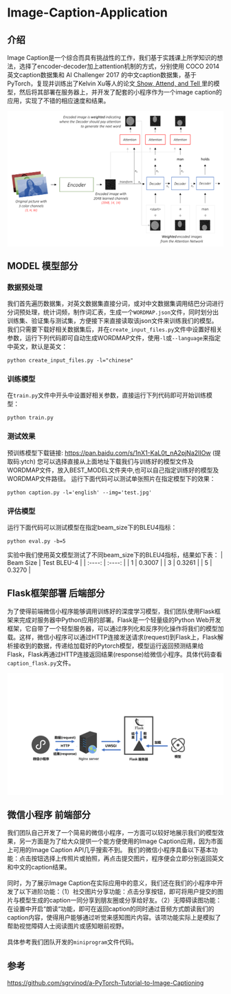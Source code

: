 # Image-Caption-Application
## 介绍
  Image Caption是一个综合而具有挑战性的工作，我们基于实践课上所学知识的想法，选择了encoder-decoder加上attention机制的方式，分别使用 COCO 2014 英文caption数据集和 AI Challenger 2017 的中文caption数据集，基于PyTorch，复现并训练出了Kelvin Xu等人的论文[ Show, Attend, and Tell ](https://arxiv.org/abs/1502.03044)里的模型，然后将其部署在服务器上，并开发了配套的小程序作为一个image caption的应用，实现了不错的相应速度和结果。
 <div  align="center">    
  <img src="img/模型图.png" width = "640" alt="模型图" align=center />
 </div>


## MODEL 模型部分
### 数据预处理
  我们首先遍历数据集，对英文数据集直接分词，或对中文数据集调用结巴分词进行分词预处理，统计词频，制作词汇表，生成一个`WORDMAP.json`文件，同时划分出训练集、验证集与测试集，方便接下来直接读取该json文件来训练我们的模型。
  我们只需要下载好相关数据集后，并在`create_input_files.py`文件中设置好相关参数，运行下列代码即可自动生成WORDMAP文件，使用`-l`或`--language`来指定中英文，默认是英文：
```python3
python create_input_files.py -l="chinese"
```

### 训练模型
  在`train.py`文件中开头中设置好相关参数，直接运行下列代码即可开始训练模型：
```python3
python train.py
```

### 测试效果
  预训练模型下载链接: <https://pan.baidu.com/s/1nX1-KaL0t_nA2pjNa2IIOw> (提取码:ytch) 
  您可以选择直接从上面地址下载我们与训练好的模型文件及WORDMAP文件，放入BEST_MODEL文件夹中,也可以自己指定训练好的模型及WORDMAP文件路径。
  运行下面代码可以测试单张照片在指定模型下的效果：
```python3
python caption.py -l='english' --img='test.jpg' 
```
### 评估模型
  运行下面代码可以测试模型在指定beam_size下的BLEU4指标：
```python3
python eval.py -b=5
```
实验中我们使用英文模型测试了不同beam_size下的BLEU4指标，结果如下表：
| Beam Size | Test BLEU-4 |
| :----: | :----: |
| 1 | 0.3007 |
| 3 | 0.3261 |
| 5 | 0.3270 |

## Flask框架部署 后端部分
  为了使得前端微信小程序能够调用训练好的深度学习模型，我们团队使用Flask框架来完成对服务器中Python应用的部署。Flask是一个轻量级的Python Web开发框架，它自带了一个轻型服务器，可以通过序列化和反序列化操作将我们的模型加载。这样，微信小程序可以通过HTTP连接发送请求(request)到Flask上，Flask解析接收到的数据，传递给加载好的Pytorch模型，模型运行返回预测结果给Flask，Flask再通过HTTP连接返回结果(response)给微信小程序。具体代码查看`caption_flask.py`文件。
  <div  align="center">    
    <img src="img/Flask原理.png" width = "640" alt="Flask原理图" align=center />
  </div>
  
## 微信小程序 前端部分
  我们团队自己开发了一个简易的微信小程序，一方面可以较好地展示我们的模型效果，另一方面是为了给大众提供一个能方便使用的Image Caption应用，因为市面上可用的Image Caption API几乎搜索不到。
我们的微信小程序具备以下基本功能：点击按钮选择上传照片或拍照，再点击提交图片，程序便会立即分别返回英文和中文的caption结果。
  <br>
  <br>
  同时，为了展示Image Caption在实际应用中的意义，我们还在我们的小程序中开发了以下进阶功能：（1）社交图片分享功能：点击分享按钮，即可将用户提交的图片与模型生成的caption一同分享到朋友圈或分享给好友。（2）无障碍读图功能：在设置中开启“朗读“功能，即可在返回caption的同时通过音频方式朗读我们的caption内容，使得用户能够通过听觉来感知图片内容。该项功能实际上是模拟了帮助视觉障碍人士阅读图片或感知眼前视野。
  <br>
  <br>
  具体参考我们团队开发的`miniprogram`文件代码。

## 参考
https://github.com/sgrvinod/a-PyTorch-Tutorial-to-Image-Captioning
